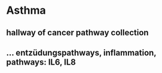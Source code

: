# Asthma

## hallway of cancer pathway collection
## ... entzüdungspathways, inflammation, pathways: IL6, IL8
